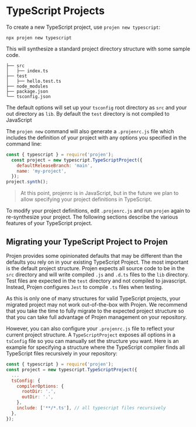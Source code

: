 # TypeScript Projects

To create a new TypeScript project, use `projen new typescript`:

```shell
npx projen new typescript
```

This will synthesize a standard project directory structure with some sample
code.

```shell
├── src
│   ├── index.ts
├── test
│   ├── hello.test.ts
├── node_modules
├── package.json
└── tsconfig.json
```

The default options will set up your `tsconfig` root directory as `src` and your
out directory as `lib`. By default the `test` directory is not compiled to
JavaScript 

The `projen new` command will also generate a `.projenrc.js` file which includes
the definition of your project with any options you specified in the command
line:

```js
const { typescript } = require('projen');
  const project = new typescript.TypeScriptProject({
    defaultReleaseBranch: 'main',
    name: 'my-project',
  });
project.synth();
```

> At this point, projenrc is in JavaScript, but in the future we plan to allow
> specifying your project definitions in TypeScript.

To modify your project definitions, edit `.projenrc.js` and run `projen` again
to re-synthesize your project. The following sections describe the various
features of your TypeScript project.

## Migrating your TypeScript Project to Projen

Projen provides some opinionated defaults that may be different than the defaults
you rely on in your existing TypeScript Project. The most important is the default
project structure. Projen expects all source code to be in the `src` directory and
will write compiled `.js` and `.d.ts` files to the `lib` directory. Test files are
expected in the `test` directory and not compiled to javascript. Instead, Projen
configures `Jest` to compile `.ts` files when testing.

As this is only one of many structures for valid TypeScript projects, your migrated
project may not work out-of-the-box with Projen. We recommend that you take the
time to fully migrate to the expected project structure so that you can take full
advantage of Projen management on your repository.

However, you can also configure your `.projenrc.js` file to reflect your current
project structure. A `TypeScriptProject` exposes all options in a `tsConfig` file
so you can manually set the structure you want. Here is an example for specifying a
structure where the TypeScript compiler finds all TypeScript files recursively in your
repository:

```js
const { typescript } = require('projen');
const project = new typescript.TypeScriptProject({
  ...
  tsConfig: {
    compilerOptions: {
      rootDir: '.',
      outDir: '.',
    },
    include: ['**/*.ts'], // all typescript files recursively
  },
});
```
